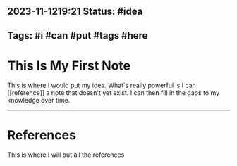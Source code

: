 2023-11-1219:21
Status: #idea
---
Tags: #i #can #put #tags #here
---

# This Is My First Note

This is where I would put my idea. What's really powerful is I can [[reference]] a note that doesn't yet exist. I can then fill in the gaps to my knowledge over time. 





---
# References

This is where I will put all the references